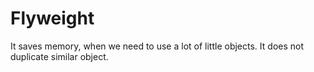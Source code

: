 # Flyweight
It saves memory, when we need to use a lot of little objects.
It does not duplicate similar object.  
